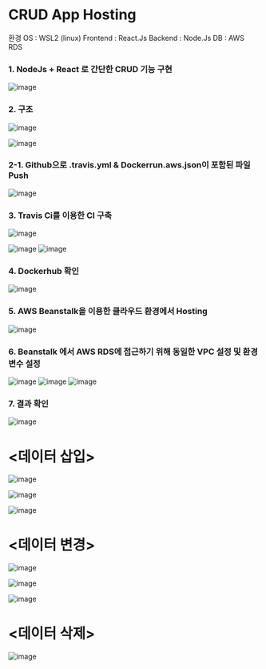 # CRUD App Hosting

환경
OS : WSL2 (linux)
Frontend : React.Js
Backend : Node.Js
DB : AWS RDS



### 1. NodeJs + React 로 간단한 CRUD 기능 구현
![image](https://user-images.githubusercontent.com/74950655/100382610-13f85400-305f-11eb-97c5-9c1a9051c416.png)

### 2. 구조
![image](https://user-images.githubusercontent.com/74950655/100383165-579f8d80-3060-11eb-8099-49556f4d3006.png)

![image](https://user-images.githubusercontent.com/74950655/100383340-b7963400-3060-11eb-9215-1058cbf009d5.png)

### 2-1. Github으로 .travis.yml & Dockerrun.aws.json이 포함된 파일 Push
![image](https://user-images.githubusercontent.com/74950655/100383742-baddef80-3061-11eb-8633-ab9d188e7aeb.png)

### 3. Travis Ci를 이용한 CI 구축
![image](https://user-images.githubusercontent.com/74950655/100383492-1065cc80-3061-11eb-896a-92b94842de53.png)

![image](https://user-images.githubusercontent.com/74950655/100383546-2a9faa80-3061-11eb-9149-66ec349f8d45.png)
![image](https://user-images.githubusercontent.com/74950655/100383584-44d98880-3061-11eb-8e26-743986752988.png)

### 4. Dockerhub 확인
![image](https://user-images.githubusercontent.com/74950655/100383774-ccbf9280-3061-11eb-9b7e-9a50c069af8e.png)

### 5. AWS Beanstalk을 이용한 클라우드 환경에서 Hosting
![image](https://user-images.githubusercontent.com/74950655/100383830-ee207e80-3061-11eb-8239-19b10f1f5279.png)

### 6. Beanstalk 에서 AWS RDS에 접근하기 위해 동일한 VPC 설정 및 환경 변수 설정 
![image](https://user-images.githubusercontent.com/74950655/100383906-288a1b80-3062-11eb-9f83-e5b4775ced48.png)
![image](https://user-images.githubusercontent.com/74950655/100383950-45265380-3062-11eb-843b-8408181586ec.png)
![image](https://user-images.githubusercontent.com/74950655/100383972-57a08d00-3062-11eb-8408-9f636b768bc3.png)

### 7. 결과 확인 

![image](https://user-images.githubusercontent.com/74950655/100384088-a5b59080-3062-11eb-991f-115061d082bf.png)

# <데이터 삽입>
![image](https://user-images.githubusercontent.com/74950655/100384118-bbc35100-3062-11eb-87af-4f8e67ef044a.png)

![image](https://user-images.githubusercontent.com/74950655/100384134-c67de600-3062-11eb-9a53-4a23045b1820.png)

![image](https://user-images.githubusercontent.com/74950655/100384171-dac1e300-3062-11eb-8226-a19b6a477081.png)

# <데이터 변경>
![image](https://user-images.githubusercontent.com/74950655/100384254-10ff6280-3063-11eb-81aa-851a503f32b0.png)

![image](https://user-images.githubusercontent.com/74950655/100384294-270d2300-3063-11eb-9b18-d6f389bd1504.png)

![image](https://user-images.githubusercontent.com/74950655/100384406-73586300-3063-11eb-9b56-e4184da545a3.png)

# <데이터 삭제>
![image](https://user-images.githubusercontent.com/74950655/100384458-8f5c0480-3063-11eb-8f33-d6d2085c257d.png)

